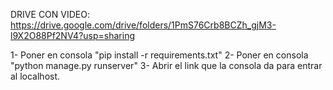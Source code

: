 DRIVE CON VIDEO: https://drive.google.com/drive/folders/1PmS76Crb8BCZh_gjM3-l9X2O88Pf2NV4?usp=sharing

1- Poner en consola "pip install -r requirements.txt"
2- Poner en consola "python manage.py runserver"
3- Abrir el link que la consola da para entrar al localhost.
